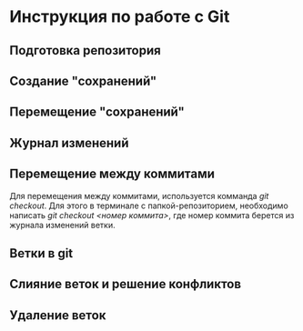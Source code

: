 # Инструкция по работе с Git

## Подготовка репозитория

## Создание "сохранений"  

## Перемещение "сохранений"

## Журнал изменений


## Перемещение между коммитами
Для перемещения между коммитами, используется комманда *git checkout*. Для этого в терминале с папкой-репозиторием, необходимо написать *git checkout <номер коммита>*, где номер коммита берется из журнала изменений ветки.


## Ветки в git

## Слияние веток и решение конфликтов 

## Удаление веток 